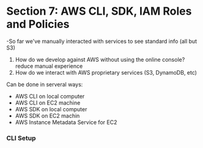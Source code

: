# Section 7: AWS CLI, SDK, IAM Roles and Policies 
-So far we've manually interacted with services to see standard info (all but S3)
1. How do we develop against AWS without using the online console? reduce manual experience 
1. How do we interact with AWS proprietary services (S3, DynamoDB, etc)

Can be done in serveral ways: 
* AWS CLI on local computer 
* AWS CLI on EC2 machine 
* AWS SDK on local computer 
* AWS SDK on EC2 machin
* AWS Instance Metadata Service for EC2

### CLI Setup 
